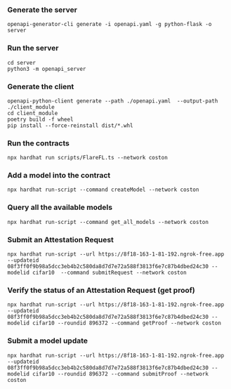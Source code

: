 ### Generate the server
```console
openapi-generator-cli generate -i openapi.yaml -g python-flask -o server
```

### Run the server
```console
cd server
python3 -m openapi_server
```

### Generate the client
```console
openapi-python-client generate --path ./openapi.yaml  --output-path ./client_module
cd client_module
poetry build -f wheel
pip install --force-reinstall dist/*.whl
```

### Run the contracts
```console
npx hardhat run scripts/FlareFL.ts --network coston
```

### Add a model into the contract
```console
npx hardhat run-script --command createModel --network coston
```

### Query all the available models
```console
npx hardhat run-script --command get_all_models --network coston
```

### Submit an Attestation Request
```console
npx hardhat run-script --url https://8f18-163-1-81-192.ngrok-free.app --updateid 08f3ff0f9b98a5dcc3eb4b2c580da8d7d7e72a588f3813f6e7c87b4dbed24c30 --modelid cifar10  --command submitRequest --network coston
```

### Verify the status of an Attestation Request (get proof)
```console
npx hardhat run-script --url https://8f18-163-1-81-192.ngrok-free.app --updateid 08f3ff0f9b98a5dcc3eb4b2c580da8d7d7e72a588f3813f6e7c87b4dbed24c30 --modelid cifar10 --roundid 896372 --command getProof --network coston
```

### Submit a model update
```console
npx hardhat run-script --url https://8f18-163-1-81-192.ngrok-free.app --updateid 08f3ff0f9b98a5dcc3eb4b2c580da8d7d7e72a588f3813f6e7c87b4dbed24c30 --modelid cifar10 --roundid 896372 --command submitProof --network coston
```